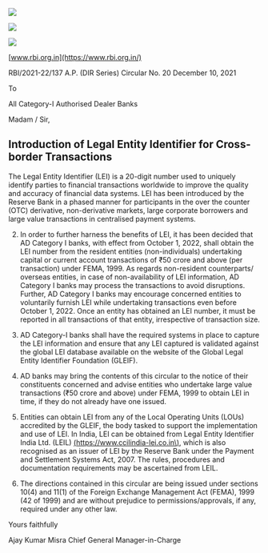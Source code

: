 ![](_page_0_Picture_0.jpeg)

![](_page_0_Picture_1.jpeg)

![](_page_0_Picture_3.jpeg)

[www.rbi.org.in](https://www.rbi.org.in/)

RBI/2021-22/137 A.P. (DIR Series) Circular No. 20 December 10, 2021

To

All Category-I Authorised Dealer Banks

Madam / Sir,

## **Introduction of Legal Entity Identifier for Cross-border Transactions**

The Legal Entity Identifier (LEI) is a 20-digit number used to uniquely identify parties to financial transactions worldwide to improve the quality and accuracy of financial data systems. LEI has been introduced by the Reserve Bank in a phased manner for participants in the over the counter (OTC) derivative, non-derivative markets, large corporate borrowers and large value transactions in centralised payment systems.

2. In order to further harness the benefits of LEI, it has been decided that AD Category I banks, with effect from October 1, 2022, shall obtain the LEI number from the resident entities (non-individuals) undertaking capital or current account transactions of ₹50 crore and above (per transaction) under FEMA, 1999. As regards non-resident counterparts/ overseas entities, in case of non-availability of LEI information, AD Category I banks may process the transactions to avoid disruptions. Further, AD Category I banks may encourage concerned entities to voluntarily furnish LEI while undertaking transactions even before October 1, 2022. Once an entity has obtained an LEI number, it must be reported in all transactions of that entity, irrespective of transaction size.

3. AD Category-I banks shall have the required systems in place to capture the LEI information and ensure that any LEI captured is validated against the global LEI database available on the website of the Global Legal Entity Identifier Foundation (GLEIF).

4. AD banks may bring the contents of this circular to the notice of their constituents concerned and advise entities who undertake large value transactions (₹50 crore and above) under FEMA, 1999 to obtain LEI in time, if they do not already have one issued.

5. Entities can obtain LEI from any of the Local Operating Units (LOUs) accredited by the GLEIF, the body tasked to support the implementation and use of LEI. In India, LEI can be obtained from Legal Entity Identifier India Ltd. (LEIL) [\(https://www.ccilindia-lei.co.in\)](https://www.ccilindia-lei.co.in/), which is also recognised as an issuer of LEI by the Reserve Bank under the Payment and Settlement Systems Act, 2007. The rules, procedures and documentation requirements may be ascertained from LEIL.

6. The directions contained in this circular are being issued under sections 10(4) and 11(1) of the Foreign Exchange Management Act (FEMA), 1999 (42 of 1999) and are without prejudice to permissions/approvals, if any, required under any other law.

Yours faithfully

Ajay Kumar Misra Chief General Manager-in-Charge